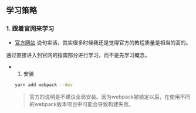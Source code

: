 ## 学习策略
### 1. 跟着官网来学习
- [官方网站](webpackjs.com) 
说句实话，其实很多时候我还是觉得官方的教程质量是相当的高的。

通过直接进入到官网的指南部分进行学习，而不是先学习概念。

- 1. 安装
  ```bash
  yarn add webpack --dev
  ```
  > 官方的说明是不建议全局安装。因为webpack被锁定以后，在使用不同的webpack版本项目中可能会导致构建失败。